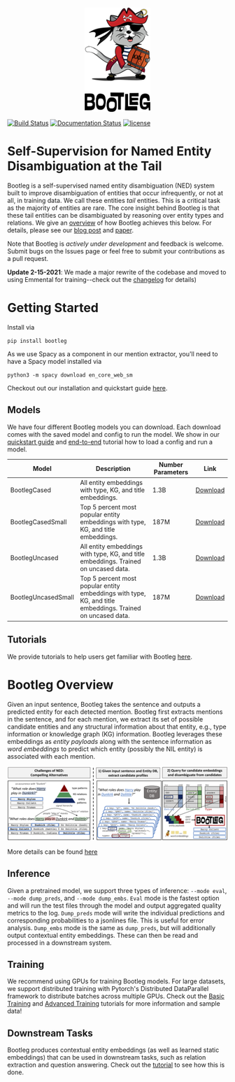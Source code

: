 <p align="center">
<img src="web/images/full_logo.png" width="150" class="center"/>
</p>

[![Build Status](https://travis-ci.com/HazyResearch/bootleg.svg?branch=master)](https://travis-ci.com/HazyResearch/bootleg)
[![Documentation Status](https://readthedocs.org/projects/bootleg/badge/?version=latest)](https://bootleg.readthedocs.io/en/latest/?badge=latest)
[![license](https://img.shields.io/badge/License-Apache%202.0-blue.svg)](https://opensource.org/licenses/Apache-2.0)

# Self-Supervision for Named Entity Disambiguation at the Tail
Bootleg is a self-supervised named entity disambiguation (NED) system built to improve disambiguation of entities that occur infrequently, or not at all, in training data. We call these entities *tail* entities. This is a critical task as the majority of entities are rare. The core insight behind Bootleg is that these tail entities can be disambiguated by reasoning over entity types and relations. We give an [overview](#bootleg-overview) of how Bootleg achieves this below. For details, please see our [blog post](https://hazyresearch.stanford.edu/bootleg_blog) and [paper](http://arxiv.org/abs/2010.10363).

Note that Bootleg is *actively under development* and feedback is welcome. Submit bugs on the Issues page or feel free to submit your contributions as a pull request.

**Update 2-15-2021**: We made a major rewrite of the codebase and moved to using Emmental for training--check out the [changelog](CHANGELOG.rst) for details)

# Getting Started

Install via

```
pip install bootleg
```

As we use Spacy as a component in our mention extractor, you'll need to have a Spacy model installed via
```
python3 -m spacy download en_core_web_sm
```

Checkout out our installation and quickstart guide [here](https://bootleg.readthedocs.io/gettingstarted/install.html).

## Models
We have four different Bootleg models you can download. Each download comes with the saved model and config to run the model. We show in our [quickstart guide](https://bootleg.readthedocs.io/gettingstarted/quickstart.html) and [end-to-end](tutorials/end2end_ned_tutorial.ipynb) tutorial how to load a config and run a model.

| Model               | Description                     | Number Parameters | Link     |
|-------------------  |---------------------------------|-------------------|----------|
| BootlegCased        | All entity embeddings with type, KG, and title embeddings. | 1.3B | [Download](https://bootleg-data.s3.amazonaws.com/models/latest/bootleg_cased.tar.gz) |
| BootlegCasedSmall   | Top 5 percent most popular entity embeddings with type, KG, and title embeddings. | 187M | [Download](https://bootleg-data.s3.amazonaws.com/models/latest/bootleg_cased_mini.tar.gz) |
| BootlegUncased      | All entity embeddings with type, KG, and title embeddings. Trained on uncased data. | 1.3B | [Download](https://bootleg-data.s3.amazonaws.com/models/latest/bootleg_uncased.tar.gz) |
| BootlegUncasedSmall | Top 5 percent most popular entity embeddings with type, KG, and title embeddings. Trained on uncased data. | 187M | [Download](https://bootleg-data.s3.amazonaws.com/models/latest/bootleg_uncased_mini.tar.gz) |

## Tutorials
We provide tutorials to help users get familiar with Bootleg [here](tutorials/).

# Bootleg Overview
Given an input sentence, Bootleg takes the sentence and outputs a predicted entity for each detected mention. Bootleg first extracts mentions in the
sentence, and for each mention, we extract its set of possible candidate entities
and any structural information about that entity, e.g., type information or knowledge graph (KG) information. Bootleg leverages these embeddings as *entity payloads* along with the sentence information as *word embeddings* to predict which entity (possibly the NIL entity)
is associated with each mention.

![Dataflow](web/images/bootleg_dataflow.png "Bootleg Dataflow")

More details can be found [here](https://bootleg.readthedocs.io/gettingstarted)

## Inference
Given a pretrained model, we support three types of inference: `--mode eval`, `--mode dump_preds`, and `--mode dump_embs`. `Eval` mode is the fastest option and will run the test files through the model and output aggregated quality metrics to the log. `Dump_preds` mode will write the individual predictions and corresponding probabilities to a jsonlines file. This is useful for error analysis. `Dump_embs` mode is the same as `dump_preds`, but will additionally  output contextual entity embeddings. These can then be read and processed in a downstream system.

## Training
We recommend using GPUs for training Bootleg models. For large datasets, we support distributed training with Pytorch's Distributed DataParallel framework to distribute batches across multiple GPUs. Check out the [Basic Training](https://bootleg.readthedocs.io/gettingstarted/training.html) and [Advanced Training](https://bootleg.readthedocs.io/advanced/distributed_training.html) tutorials for more information and sample data!

## Downstream Tasks
Bootleg produces contextual entity embeddings (as well as learned static embeddings) that can be used in downstream tasks, such as relation extraction and question answering. Check out the [tutorial](tutorials) to see how this is done.